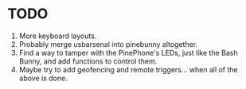 # TODO

1) More keyboard layouts.
2) Probably merge usbarsenal into pinebunny altogether.
3) Find a way to tamper with the PinePhone's LEDs, just like the Bash Bunny, and add functions to control them.
4) Maybe try to add geofencing and remote triggers... when all of the above is done.
